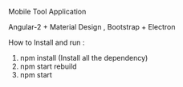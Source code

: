 Mobile Tool Application


Angular-2 + Material Design , Bootstrap + Electron


How to Install and run : 

1. npm install (Install all the dependency)
2. npm start rebuild
3. npm start



